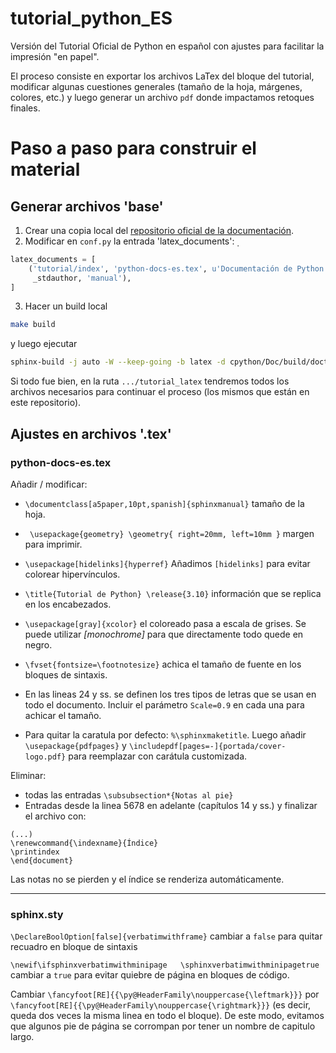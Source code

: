 # tutorial_python_ES
Versión del Tutorial Oficial de Python en español con ajustes para facilitar la impresión "en papel".

El proceso consiste en exportar los archivos LaTex del bloque del tutorial, modificar algunas cuestiones generales (tamaño de la hoja, márgenes, colores, etc.) y luego generar un archivo `pdf` donde impactamos retoques finales.

# Paso a paso para construir el material
## Generar archivos 'base'
1. Crear una copia local del [repositorio oficial de la documentación](https://github.com/python/python-docs-es).
2. Modificar en `conf.py` la entrada 'latex_documents':
̣
```python
latex_documents = [
    ('tutorial/index', 'python-docs-es.tex', u'Documentación de Python en Español',
     _stdauthor, 'manual'),
]
```
3. Hacer un build local
```bash
make build
```
y luego ejecutar
```bash
sphinx-build -j auto -W --keep-going -b latex -d cpython/Doc/build/doctree/tutorial -D language=es . tutorial_latex
```
Si todo fue bien, en la ruta `.../tutorial_latex` tendremos todos los archivos necesarios para continuar el proceso (los mismos que están en este repositorio).

## Ajustes en archivos '.tex'
### python-docs-es.tex
Añadir / modificar:
- `\documentclass[a5paper,10pt,spanish]{sphinxmanual}` tamaño de la hoja.

- `
\usepackage{geometry}
\geometry{
 right=20mm,
 left=10mm
 }` margen para imprimir.

- `\usepackage[hidelinks]{hyperref}` Añadimos `[hidelinks]` para evitar colorear hipervínculos.

- `\title{Tutorial de Python}
\release{3.10}` información que se replica en los encabezados. 

- `\usepackage[gray]{xcolor}` el coloreado pasa a escala de grises. Se puede utilizar _[monochrome]_ para que directamente todo quede en negro.
- `\fvset{fontsize=\footnotesize}` achica el tamaño de fuente en los bloques de sintaxis.
- En las lineas 24 y ss. se definen los tres tipos de letras que se usan en todo el documento. Incluir el parámetro `Scale=0.9` en cada una para achicar el tamaño.
- Para quitar la caratula por defecto: `%\sphinxmaketitle`. Luego añadir `\usepackage{pdfpages}` y `\includepdf[pages=-]{portada/cover-logo.pdf}` para reemplazar con carátula customizada.

Eliminar:
- todas las entradas `\subsubsection*{Notas al pie}` 
- Entradas desde la linea 5678 en adelante (capítulos 14 y ss.) y finalizar el archivo con:
```
(...)
\renewcommand{\indexname}{Índice}
\printindex
\end{document}
```
Las notas no se pierden y el índice se renderiza automáticamente.

---
### sphinx.sty

`\DeclareBoolOption[false]{verbatimwithframe}` cambiar a `false` para quitar recuadro en bloque de sintaxis

`\newif\ifsphinxverbatimwithminipage   \sphinxverbatimwithminipagetrue` cambiar a `true` para evitar quiebre de página en bloques de código.

Cambiar `\fancyfoot[RE]{{\py@HeaderFamily\nouppercase{\leftmark}}}` por `\fancyfoot[RE]{{\py@HeaderFamily\nouppercase{\rightmark}}}` (es decir, queda dos veces la misma linea en todo el bloque). De este modo, evitamos que algunos pie de página se corrompan por tener un nombre de capitulo largo. 

